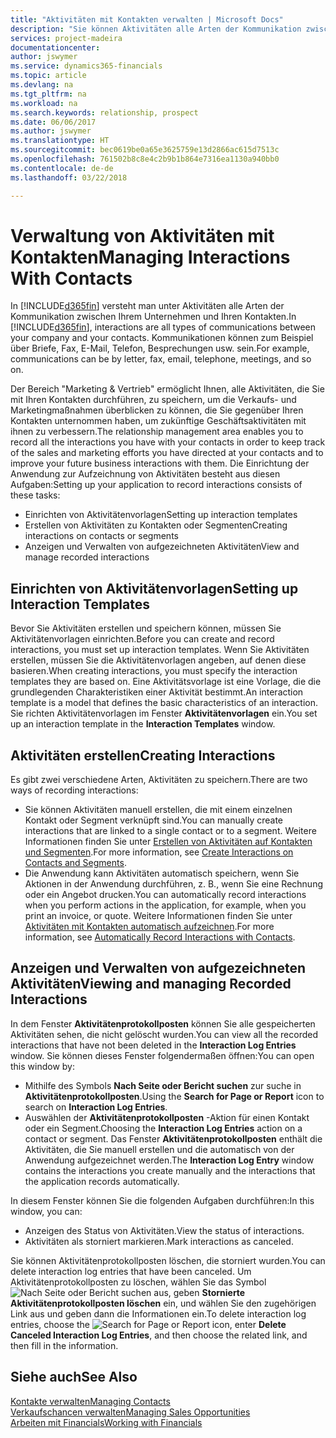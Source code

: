```yaml
---
title: "Aktivitäten mit Kontakten verwalten | Microsoft Docs"
description: "Sie können Aktivitäten alle Arten der Kommunikation zwischen Ihrem Unternehmen und Ihren Kontakten aufzeichnen, uum Beispiel Briefe, Fax, E-Mail, Telefon, Besprechungen usw."
services: project-madeira
documentationcenter: 
author: jswymer
ms.service: dynamics365-financials
ms.topic: article
ms.devlang: na
ms.tgt_pltfrm: na
ms.workload: na
ms.search.keywords: relationship, prospect
ms.date: 06/06/2017
ms.author: jswymer
ms.translationtype: HT
ms.sourcegitcommit: bec0619be0a65e3625759e13d2866ac615d7513c
ms.openlocfilehash: 761502b8c8e4c2b9b1b864e7316ea1130a940bb0
ms.contentlocale: de-de
ms.lasthandoff: 03/22/2018

---
```

# <a name="managing-interactions-with-contacts"></a><span data-ttu-id="5cc7c-103">Verwaltung von Aktivitäten mit Kontakten</span><span class="sxs-lookup"><span data-stu-id="5cc7c-103">Managing Interactions With Contacts</span></span>
<span data-ttu-id="5cc7c-104">In [!INCLUDE[d365fin](includes/d365fin_md.md)] versteht man unter Aktivitäten alle Arten der Kommunikation zwischen Ihrem Unternehmen und Ihren Kontakten.</span><span class="sxs-lookup"><span data-stu-id="5cc7c-104">In [!INCLUDE[d365fin](includes/d365fin_md.md)], interactions are all types of communications between your company and your contacts.</span></span> <span data-ttu-id="5cc7c-105">Kommunikationen können zum Beispiel über Briefe, Fax, E-Mail, Telefon, Besprechungen usw. sein.</span><span class="sxs-lookup"><span data-stu-id="5cc7c-105">For example, communications can be by letter, fax, email, telephone, meetings, and so on.</span></span>

<span data-ttu-id="5cc7c-106">Der Bereich "Marketing & Vertrieb" ermöglicht Ihnen, alle Aktivitäten, die Sie mit Ihren Kontakten durchführen, zu speichern, um die Verkaufs- und Marketingmaßnahmen überblicken zu können, die Sie gegenüber Ihren Kontakten unternommen haben, um zukünftige Geschäftsaktivitäten mit ihnen zu verbessern.</span><span class="sxs-lookup"><span data-stu-id="5cc7c-106">The relationship management area enables you to record all the interactions you have with your contacts in order to keep track of the sales and marketing efforts you have directed at your contacts and to improve your future business interactions with them.</span></span> <span data-ttu-id="5cc7c-107">Die Einrichtung der Anwendung zur Aufzeichnung von Aktivitäten besteht aus diesen Aufgaben:</span><span class="sxs-lookup"><span data-stu-id="5cc7c-107">Setting up your application to record interactions consists of these tasks:</span></span>

* <span data-ttu-id="5cc7c-108">Einrichten von Aktivitätenvorlagen</span><span class="sxs-lookup"><span data-stu-id="5cc7c-108">Setting up interaction templates</span></span>  
* <span data-ttu-id="5cc7c-109">Erstellen von Aktivitäten zu Kontakten oder Segmenten</span><span class="sxs-lookup"><span data-stu-id="5cc7c-109">Creating interactions on contacts or segments</span></span>  
* <span data-ttu-id="5cc7c-110">Anzeigen und Verwalten von aufgezeichneten Aktivitäten</span><span class="sxs-lookup"><span data-stu-id="5cc7c-110">View and manage recorded interactions</span></span>  

##  <a name="setting-up-interaction-templates"></a><span data-ttu-id="5cc7c-111">Einrichten von Aktivitätenvorlagen</span><span class="sxs-lookup"><span data-stu-id="5cc7c-111">Setting up Interaction Templates</span></span>
<span data-ttu-id="5cc7c-112">Bevor Sie Aktivitäten erstellen und speichern können, müssen Sie Aktivitätenvorlagen einrichten.</span><span class="sxs-lookup"><span data-stu-id="5cc7c-112">Before you can create and record interactions, you must set up interaction templates.</span></span> <span data-ttu-id="5cc7c-113">Wenn Sie Aktivitäten erstellen, müssen Sie die Aktivitätenvorlagen angeben, auf denen diese basieren.</span><span class="sxs-lookup"><span data-stu-id="5cc7c-113">When creating interactions, you must specify the interaction templates they are based on.</span></span> <span data-ttu-id="5cc7c-114">Eine Aktivitätsvorlage ist eine Vorlage, die die grundlegenden Charakteristiken einer Aktivität bestimmt.</span><span class="sxs-lookup"><span data-stu-id="5cc7c-114">An interaction template is a model that defines the basic characteristics of an interaction.</span></span>
<span data-ttu-id="5cc7c-115">Sie richten Aktivitätenvorlagen im Fenster **Aktivitätenvorlagen** ein.</span><span class="sxs-lookup"><span data-stu-id="5cc7c-115">You set up an interaction template in the **Interaction Templates** window.</span></span>  

## <a name="creating-interactions"></a><span data-ttu-id="5cc7c-116">Aktivitäten erstellen</span><span class="sxs-lookup"><span data-stu-id="5cc7c-116">Creating Interactions</span></span>
<span data-ttu-id="5cc7c-117">Es gibt zwei verschiedene Arten, Aktivitäten zu speichern.</span><span class="sxs-lookup"><span data-stu-id="5cc7c-117">There are two ways of recording interactions:</span></span>

* <span data-ttu-id="5cc7c-118">Sie können Aktivitäten manuell erstellen, die mit einem einzelnen Kontakt oder Segment verknüpft sind.</span><span class="sxs-lookup"><span data-stu-id="5cc7c-118">You can manually create interactions that are linked to a single contact or to a segment.</span></span> <span data-ttu-id="5cc7c-119">Weitere Informationen finden Sie unter [Erstellen von Aktivitäten auf Kontakten und Segmenten](marketing-how-create-interactions.md).</span><span class="sxs-lookup"><span data-stu-id="5cc7c-119">For more information, see [Create Interactions on Contacts and Segments](marketing-how-create-interactions.md).</span></span>  
* <span data-ttu-id="5cc7c-120">Die Anwendung kann Aktivitäten automatisch speichern, wenn Sie Aktionen in der Anwendung durchführen, z. B., wenn Sie eine Rechnung oder ein Angebot drucken.</span><span class="sxs-lookup"><span data-stu-id="5cc7c-120">You can automatically record interactions when you perform actions in the application, for example, when you print an invoice, or quote.</span></span> <span data-ttu-id="5cc7c-121">Weitere Informationen finden Sie unter [Aktivitäten mit Kontakten automatisch aufzeichnen](marketing-auto-record-interactions.md).</span><span class="sxs-lookup"><span data-stu-id="5cc7c-121">For more information, see [Automatically Record Interactions with Contacts](marketing-auto-record-interactions.md).</span></span>

## <a name="viewing-and-managing-recorded-interactions"></a><span data-ttu-id="5cc7c-122">Anzeigen und Verwalten von aufgezeichneten Aktivitäten</span><span class="sxs-lookup"><span data-stu-id="5cc7c-122">Viewing and managing Recorded Interactions</span></span>
<span data-ttu-id="5cc7c-123">In dem Fenster **Aktivitätenprotokollposten** können Sie alle gespeicherten Aktivitäten sehen, die nicht gelöscht wurden.</span><span class="sxs-lookup"><span data-stu-id="5cc7c-123">You can view all the recorded interactions that have not been deleted in the **Interaction Log Entries** window.</span></span> <span data-ttu-id="5cc7c-124">Sie können dieses Fenster folgendermaßen öffnen:</span><span class="sxs-lookup"><span data-stu-id="5cc7c-124">You can open this window by:</span></span>

* <span data-ttu-id="5cc7c-125">Mithilfe des Symbols **Nach Seite oder Bericht suchen** zur suche in **Aktivitätenprotokollposten**.</span><span class="sxs-lookup"><span data-stu-id="5cc7c-125">Using the **Search for Page or Report** icon to search on **Interaction Log Entries**.</span></span>
* <span data-ttu-id="5cc7c-126">Auswählen der **Aktivitätenprotokollposten** -Aktion für einen Kontakt oder ein Segment.</span><span class="sxs-lookup"><span data-stu-id="5cc7c-126">Choosing the **Interaction Log Entries** action on a contact or segment.</span></span>
  <span data-ttu-id="5cc7c-127">Das Fenster **Aktivitätenprotokollposten** enthält die Aktivitäten, die Sie manuell erstellen und die automatisch von der Anwendung aufgezeichnet werden.</span><span class="sxs-lookup"><span data-stu-id="5cc7c-127">The **Interaction Log Entry** window contains the interactions you create manually and the interactions that the application records automatically.</span></span>

<span data-ttu-id="5cc7c-128">In diesem Fenster können Sie die folgenden Aufgaben durchführen:</span><span class="sxs-lookup"><span data-stu-id="5cc7c-128">In this window, you can:</span></span>

* <span data-ttu-id="5cc7c-129">Anzeigen des Status von Aktivitäten.</span><span class="sxs-lookup"><span data-stu-id="5cc7c-129">View the status of interactions.</span></span>
* <span data-ttu-id="5cc7c-130">Aktivitäten als storniert markieren.</span><span class="sxs-lookup"><span data-stu-id="5cc7c-130">Mark interactions as canceled.</span></span>

<span data-ttu-id="5cc7c-131">Sie können Aktivitätenprotokollposten löschen, die storniert wurden.</span><span class="sxs-lookup"><span data-stu-id="5cc7c-131">You can delete interaction log entries that have been canceled.</span></span> <span data-ttu-id="5cc7c-132">Um Aktivitätenprotokollposten zu löschen, wählen Sie das Symbol ![Nach Seite oder Bericht suchen](media/ui-search/search_small.png "Nach Seite oder Bericht suchen") aus, geben **Stornierte Aktivitätenprotokollposten löschen** ein, und wählen Sie den zugehörigen Link aus und geben dann die Informationen ein.</span><span class="sxs-lookup"><span data-stu-id="5cc7c-132">To delete interaction log entries, choose the ![Search for Page or Report](media/ui-search/search_small.png "Search for Page or Report icon") icon, enter **Delete Canceled Interaction Log Entries**, and then choose the related link, and then fill in the information.</span></span>

## <a name="see-also"></a><span data-ttu-id="5cc7c-133">Siehe auch</span><span class="sxs-lookup"><span data-stu-id="5cc7c-133">See Also</span></span>
[<span data-ttu-id="5cc7c-134">Kontakte verwalten</span><span class="sxs-lookup"><span data-stu-id="5cc7c-134">Managing Contacts</span></span>](marketing-contacts.md)  
[<span data-ttu-id="5cc7c-135">Verkaufschancen verwalten</span><span class="sxs-lookup"><span data-stu-id="5cc7c-135">Managing Sales Opportunities</span></span>](marketing-manage-sales-opportunities.md)  
[<span data-ttu-id="5cc7c-136">Arbeiten mit Financials</span><span class="sxs-lookup"><span data-stu-id="5cc7c-136">Working with Financials</span></span>](ui-work-product.md)  

